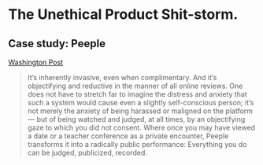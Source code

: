 # The Unethical Product Shit-storm.
## Case study: Peeple
[Washington Post](https://www.washingtonpost.com/news/the-intersect/wp/2015/09/30/everyone-you-know-will-be-able-to-rate-you-on-the-terrifying-yelp-for-people-whether-you-want-them-to-or-not/)
> It’s inherently invasive, even when complimentary. And it’s objectifying and reductive in the manner of all online reviews. One does not have to stretch far to imagine the distress and anxiety that such a system would cause even a slightly self-conscious person; it’s not merely the anxiety of being harassed or maligned on the platform — but of being watched and judged, at all times, by an objectifying gaze to which you did not consent. Where once you may have viewed a date or a teacher conference as a private encounter, Peeple transforms it into a radically public performance: Everything you do can be judged, publicized, recorded.
